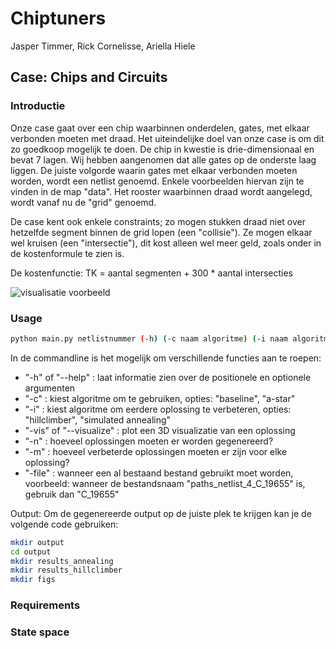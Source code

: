 # Chiptuners

Jasper Timmer, Rick Cornelisse, Ariella Hiele

## Case: Chips and Circuits

### Introductie
Onze case gaat over een chip waarbinnen onderdelen, gates, met elkaar verbonden moeten met draad. Het uiteindelijke doel van onze case is om dit zo goedkoop mogelijk te doen. De chip in kwestie is drie-dimensionaal en bevat 7 lagen. Wij hebben aangenomen dat alle gates op de onderste laag liggen. De juiste volgorde waarin gates met elkaar verbonden moeten worden, wordt een netlist genoemd. Enkele voorbeelden hiervan zijn te vinden in de map "data". Het rooster waarbinnen draad wordt aangelegd, wordt vanaf nu de "grid" genoemd.

De case kent ook enkele constraints; zo mogen stukken draad niet over hetzelfde segment binnen de grid lopen (een "collisie"). Ze mogen elkaar wel kruisen (een "intersectie"), dit kost alleen wel meer geld, zoals onder in de kostenformule te zien is.

De kostenfunctie: TK = aantal segmenten + 300 * aantal intersecties

![visualisatie voorbeeld]()

### Usage
```bash
python main.py netlistnummer (-h) (-c naam algoritme) (-i naam algoritme) (-vis) (-n N) (-m N verbeteringen) (-file bestandsnaam)
```
In de commandline is het mogelijk om verschillende functies aan te roepen:
- "-h" of "--help" : laat informatie zien over de positionele en optionele argumenten
- "-c" : kiest algoritme om te gebruiken, opties: "baseline", "a-star"
- "-i" : kiest algoritme om eerdere oplossing te verbeteren, opties: "hillclimber", "simulated annealing"
- "-vis" of "--visualize" : plot een 3D visualizatie van een oplossing
- "-n" : hoeveel oplossingen moeten er worden gegenereerd?
- "-m" : hoeveel verbeterde oplossingen moeten er zijn voor elke oplossing?
- "-file" : wanneer een al bestaand bestand gebruikt moet worden, voorbeeld: wanneer de bestandsnaam "paths_netlist_4_C_19655" is, gebruik dan "C_19655"

Output:
Om de gegenereerde output op de juiste plek te krijgen kan je de volgende code gebruiken:
```bash
mkdir output
cd output
mkdir results_annealing
mkdir results_hillclimber
mkdir figs
```

### Requirements

### State space